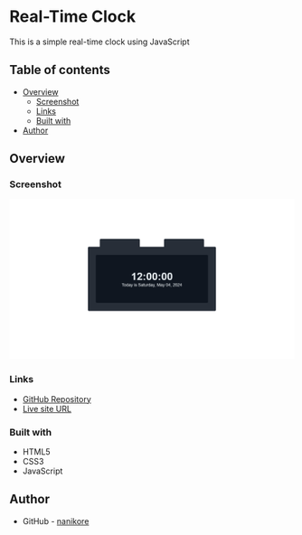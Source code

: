 # Real-Time Clock

This is a simple real-time clock using JavaScript

## Table of contents

- [Overview](#overview)
  - [Screenshot](#screenshot)
  - [Links](#links)
  - [Built with](#built-with)
- [Author](#author)

## Overview
  
### Screenshot

![](./screenshot/screenshot.png)

### Links

- [GitHub Repository](https://github.com/nanikore0/real-time-clock-js)
- [Live site URL](https://nanikore0.github.io/real-time-clock-js/)

### Built with

- HTML5
- CSS3
- JavaScript

## Author

- GitHub - [nanikore](https://github.com/nanikore0)